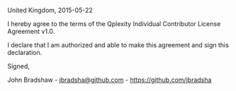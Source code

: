 United Kingdom, 2015-05-22

I hereby agree to the terms of the Qplexity Individual Contributor License
Agreement v1.0.

I declare that I am authorized and able to make this agreement and sign this
declaration.

Signed,

John Bradshaw - jbradsha@github.com - https://github.com/jbradsha
